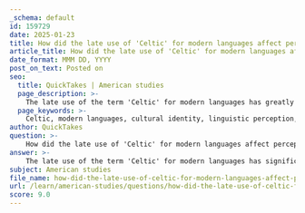 ```yaml
---
_schema: default
id: 159729
date: 2025-01-23
title: How did the late use of 'Celtic' for modern languages affect perceptions of language and ethnicity?
article_title: How did the late use of 'Celtic' for modern languages affect perceptions of language and ethnicity?
date_format: MMM DD, YYYY
post_on_text: Posted on
seo:
  title: QuickTakes | American studies
  page_description: >-
    The late use of the term 'Celtic' for modern languages has greatly influenced perceptions of cultural and ethnic identities, fostering a sense of belonging while also highlighting challenges and misconceptions related to historical diversity.
  page_keywords: >-
    Celtic, modern languages, cultural identity, linguistic perception, ethnic identity, national identity, language preservation, cultural heritage, historic narratives, Celtic nations, language revival, regional independence
author: QuickTakes
question: >-
    How did the late use of 'Celtic' for modern languages affect perceptions of language and ethnicity?
answer: >-
    The late use of the term 'Celtic' for modern languages has significantly influenced perceptions of language and ethnicity, particularly in the context of cultural identity and heritage. Historically, the term 'Celt' was not used by the peoples themselves until around the 18th century, when it was revived from classical texts and applied to the distinctive cultures, languages, and histories of the modern Celtic nations, including Ireland, Scotland, Wales, Cornwall, Brittany, and the Isle of Man. This revival marked a shift in how these groups viewed themselves and their connections to a broader Celtic identity.\n\n1. **Cultural Identity**: The appropriation of the term 'Celtic' has allowed modern populations to embrace a shared heritage that emphasizes linguistic, cultural, and historical connections. This has fostered a sense of belonging and pride among those who identify with Celtic languages and traditions. The term has become a symbol of regional difference and independence, reflecting a long history of cultural diversity within Europe.\n\n2. **Linguistic Perception**: The classification of languages as 'Celtic' has also shaped perceptions of linguistic identity. The Celtic languages, which include Irish, Scottish Gaelic, Welsh, Breton, and Cornish, are recognized as a distinct branch of the Indo-European language family. This recognition has implications for how speakers of these languages view their own linguistic heritage and its significance in the context of global languages. The preservation and revival efforts of these languages are often tied to broader movements for cultural and political autonomy.\n\n3. **Ethnic and National Identity**: The modern use of 'Celtic' has contributed to the construction of ethnic identities that are often intertwined with nationalistic sentiments. In many cases, the revival of Celtic languages and cultures has been linked to movements for political recognition and autonomy, as seen in regions like Scotland and Wales. This has led to a re-evaluation of historical narratives and a greater emphasis on the contributions of Celtic peoples to European history.\n\n4. **Misconceptions and Challenges**: Despite the positive aspects of embracing a Celtic identity, there are also misconceptions that arise from the modern application of the term. Some scholars argue that the term 'Celt' can oversimplify the complex and diverse histories of the peoples it describes. The use of 'Celtic' can sometimes obscure the distinct identities of individual groups and lead to a homogenized view of Celtic culture that does not accurately reflect historical realities.\n\nIn summary, the late use of 'Celtic' for modern languages has played a crucial role in shaping perceptions of language and ethnicity, fostering a sense of shared identity among Celtic peoples while also presenting challenges related to historical accuracy and cultural diversity. The ongoing revival and preservation of Celtic languages are vital for maintaining this cultural heritage and understanding the complexities of Celtic identity in contemporary society.
subject: American studies
file_name: how-did-the-late-use-of-celtic-for-modern-languages-affect-perceptions-of-language-and-ethnicity.md
url: /learn/american-studies/questions/how-did-the-late-use-of-celtic-for-modern-languages-affect-perceptions-of-language-and-ethnicity
score: 9.0
---
```


&nbsp;